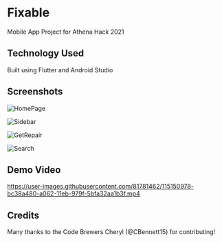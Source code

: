 # Fixable

Mobile App Project for Athena Hack 2021


## Technology Used

Built using Flutter and Android Studio


## Screenshots

![HomePage](https://user-images.githubusercontent.com/81781462/115150586-ef7a3400-a060-11eb-8b89-48ffe6c7d62c.png)

![Sidebar](https://user-images.githubusercontent.com/81781462/115150588-f012ca80-a060-11eb-9d21-bc45f505c05e.png)

![GetRepair](https://user-images.githubusercontent.com/81781462/115150515-a88c3e80-a060-11eb-9301-2e07b2fbe44c.png)

![Search](https://user-images.githubusercontent.com/81781462/115150587-f012ca80-a060-11eb-896b-6af2dd1dcb3c.png)


## Demo Video

https://user-images.githubusercontent.com/81781462/115150978-bc38a480-a062-11eb-979f-5bfa32aa1b3f.mp4


## Credits
Many thanks to the Code Brewers Cheryl (@CBennett15) for contributing!
